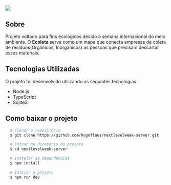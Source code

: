 <h1>
  <img src="https://ik.imagekit.io/vglod4qqhy/NextLevelWeek/logo_6EiPza_U-.png">
</h1>

## Sobre

Projeto voltado para fins ecológicos devido a semana internacional do meio ambiente.
O **Ecoleta** serve como um mapa que conecta empresas de coleta de resíduos(Orgânicos, Inorganicos) as pessoas que precisam descartar esses materiais.

## Tecnologias Utilizadas

O projeto foi desenvolvido utilizando as seguintes tecnologias

- Node.js
- TypeScript
- Sqlite3

## Como baixar o projeto
```bash
  # Clonar o repositório
  $ git clone https://github.com/hugoflaus/nextlevelweek-server.git

  # Entrar no diretório do projeto
  $ cd nextlevelweek-server

  # Instalar as dependências
  $ npm install

  # Iniciar o projeto
  $ npm run dev
```
